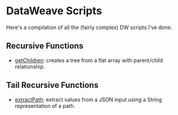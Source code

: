 # DataWeave Scripts
Here's a compilation of all the (fairly complex) DW scripts I've done.

## Recursive Functions

- [getChildren](/getChildren): creates a tree from a flat array with parent/child relationship.

## Tail Recursive Functions

- [extractPath](/extractPath): extract values from a JSON input using a String representation of a path. 
